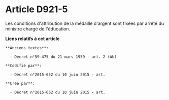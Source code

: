 # Article D921-5

Les conditions d'attribution de la médaille d'argent sont fixées par arrêté du ministre chargé de l'éducation.

**Liens relatifs à cet article**

	**Anciens textes**:

	  - Décret n°59-475 du 21 mars 1959 - art. 2 (Ab)

	**Codifié par**:

	  - Décret n°2015-652 du 10 juin 2015 - art.

	**Créé par**:

	  - Décret n°2015-652 du 10 juin 2015 - art.
